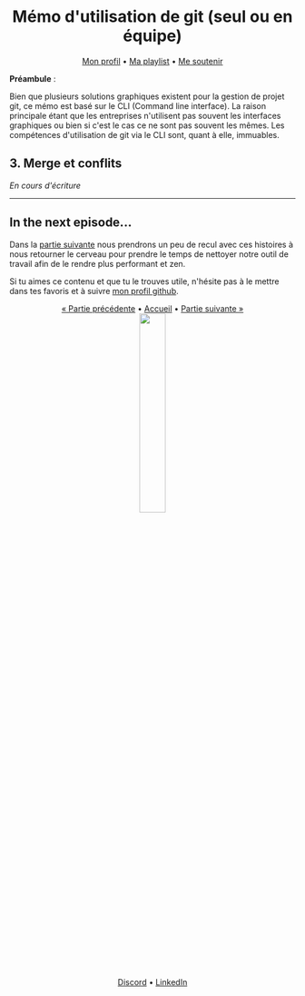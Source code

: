 <div align="center">
<h1>Mémo d'utilisation de git (seul ou en équipe)</h1>

<div>
    <a href="https://github.com/lbAntoine" target="_blank">Mon profil</a>
•
    <a href="https://open.spotify.com/playlist/3o0OqYN0EFmReWTdlbybAW?si=D9RAH_usT9yd8Dmdj7n-Qg" target="_blank">Ma playlist</a>
•
    <a href="https://www.buymeacoffee.com/lbAntoine" target="_blank">Me soutenir</a>
</div>
</div>

**Préambule** :

Bien que plusieurs solutions graphiques existent pour la gestion de projet git, ce mémo est basé sur le CLI (Command line interface). La raison principale étant que les entreprises n'utilisent pas souvent les interfaces graphiques ou bien si c'est le cas ce ne sont pas souvent les mêmes. Les compétences d'utilisation de git via le CLI sont, quant à elle, immuables.

## 3. Merge et conflits

_En cours d'écriture_

---

## In the next episode...

Dans la [partie suivante](./levelupterm.md) nous prendrons un peu de recul avec ces histoires à nous retourner le cerveau pour prendre le temps de nettoyer notre outil de travail afin de le rendre plus performant et zen.

Si tu aimes ce contenu et que tu le trouves utile, n'hésite pas à le mettre dans tes favoris et à suivre [mon profil github](https://github.com/lbAntoine).

<div align="center">
<div>
<a href="./gitflow.html">« Partie précédente</a>
•
<a href="/">Accueil</a>
•
<a href="./levelupterm.html">Partie suivante »</a>
</div>
<img width="30%" src="https://utfs.io/f/35969b6d-f22c-4a41-9775-a54026f1ff73-mwy9q0.png" />
<div>
<a href="https://discordapp.com/users/328163554991669251" target="_blank">Discord</a>
•
<a href="https://linkedin.com/in/antoine-le-bras/" target="_blank">LinkedIn</a>
</div>
</div>
